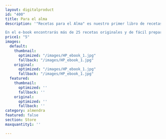 ```yaml
---
layout: digitalproduct
id: "400"
title: Para el alma
description: '"Recetas para el Alma" es nuestro primer libro de recetas creado para enseñarte a nutrir tu cuerpo y alma con comida saludable y deliciosa. 

En el e-book encontrarás más de 25 recetas originales y de fácil preparación, para todos los tiempos de comida, que te motivarán a llevar un estilo de vida saludable y sostenible en el tiempo.'
price1: "5"
images:
  default:
    thumbnail:
      optimized: "/images/HP_ebook_1.jpg"
      fallback: "/images/HP_ebook_1.jpg"
    original:
      optimized: "/images/HP_ebook_1.jpg"
      fallback: "/images/HP_ebook_1.jpg"
  featured:
    thumbnail:
      optimized: ''
      fallback: ''
    original:
      optimized: ''
      fallback: ''
category: almendra
featured: false
section: Store
maxquantity1: ''

---
```

